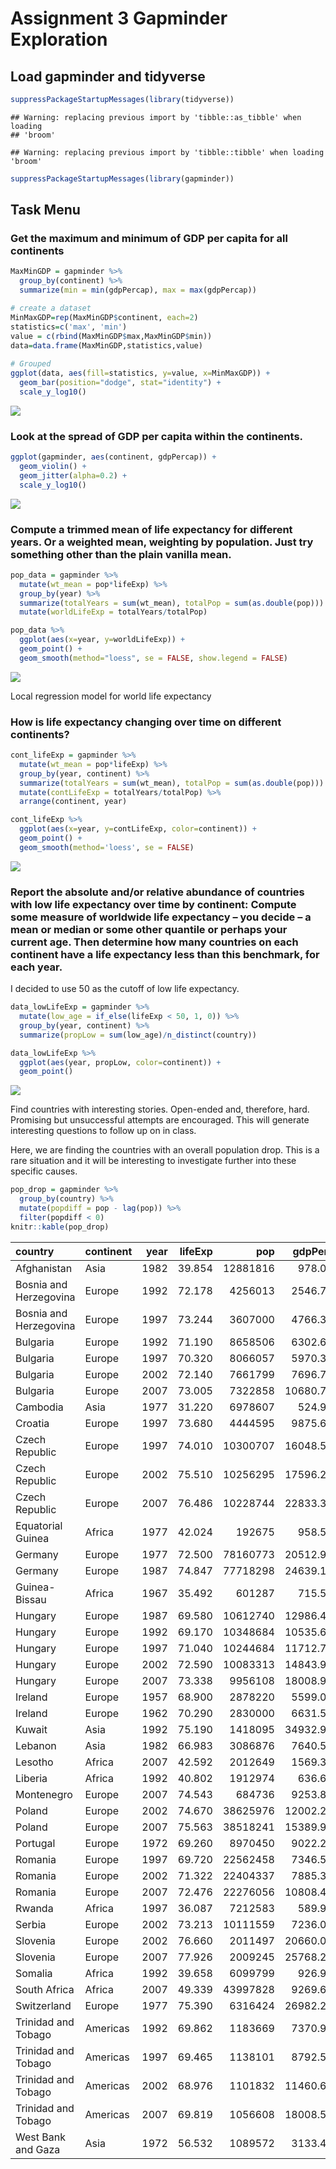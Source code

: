 Assignment 3 Gapminder Exploration
================

Load gapminder and tidyverse
----------------------------

``` r
suppressPackageStartupMessages(library(tidyverse))
```

    ## Warning: replacing previous import by 'tibble::as_tibble' when loading
    ## 'broom'

    ## Warning: replacing previous import by 'tibble::tibble' when loading 'broom'

``` r
suppressPackageStartupMessages(library(gapminder))
```

Task Menu
---------

### Get the maximum and minimum of GDP per capita for all continents

``` r
MaxMinGDP = gapminder %>% 
  group_by(continent) %>% 
  summarize(min = min(gdpPercap), max = max(gdpPercap)) 
```

``` r
# create a dataset
MinMaxGDP=rep(MaxMinGDP$continent, each=2)
statistics=c('max', 'min')
value = c(rbind(MaxMinGDP$max,MaxMinGDP$min))
data=data.frame(MaxMinGDP,statistics,value)
 
# Grouped
ggplot(data, aes(fill=statistics, y=value, x=MinMaxGDP)) + 
  geom_bar(position="dodge", stat="identity") + 
  scale_y_log10()
```

![](gapminder_files/figure-markdown_github/unnamed-chunk-3-1.png)

### Look at the spread of GDP per capita within the continents.

``` r
ggplot(gapminder, aes(continent, gdpPercap)) + 
  geom_violin() + 
  geom_jitter(alpha=0.2) + 
  scale_y_log10()
```

![](gapminder_files/figure-markdown_github/unnamed-chunk-4-1.png)

### Compute a trimmed mean of life expectancy for different years. Or a weighted mean, weighting by population. Just try something other than the plain vanilla mean.

``` r
pop_data = gapminder %>% 
  mutate(wt_mean = pop*lifeExp) %>% 
  group_by(year) %>% 
  summarize(totalYears = sum(wt_mean), totalPop = sum(as.double(pop))) %>% 
  mutate(worldLifeExp = totalYears/totalPop) 
```

``` r
pop_data %>% 
  ggplot(aes(x=year, y=worldLifeExp)) + 
  geom_point() + 
  geom_smooth(method="loess", se = FALSE, show.legend = FALSE)
```

![](gapminder_files/figure-markdown_github/unnamed-chunk-6-1.png)

Local regression model for world life expectancy

### How is life expectancy changing over time on different continents?

``` r
cont_lifeExp = gapminder %>% 
  mutate(wt_mean = pop*lifeExp) %>% 
  group_by(year, continent) %>% 
  summarize(totalYears = sum(wt_mean), totalPop = sum(as.double(pop))) %>% 
  mutate(contLifeExp = totalYears/totalPop) %>% 
  arrange(continent, year)
```

``` r
cont_lifeExp %>% 
  ggplot(aes(x=year, y=contLifeExp, color=continent)) + 
  geom_point() + 
  geom_smooth(method='loess', se = FALSE)
```

![](gapminder_files/figure-markdown_github/unnamed-chunk-8-1.png)

### Report the absolute and/or relative abundance of countries with low life expectancy over time by continent: Compute some measure of worldwide life expectancy – you decide – a mean or median or some other quantile or perhaps your current age. Then determine how many countries on each continent have a life expectancy less than this benchmark, for each year.

I decided to use 50 as the cutoff of low life expectancy.

``` r
data_lowLifeExp = gapminder %>% 
  mutate(low_age = if_else(lifeExp < 50, 1, 0)) %>% 
  group_by(year, continent) %>% 
  summarize(propLow = sum(low_age)/n_distinct(country))
```

``` r
data_lowLifeExp %>% 
  ggplot(aes(year, propLow, color=continent)) + 
  geom_point()
```

![](gapminder_files/figure-markdown_github/unnamed-chunk-10-1.png)

Find countries with interesting stories. Open-ended and, therefore, hard. Promising but unsuccessful attempts are encouraged. This will generate interesting questions to follow up on in class.

Here, we are finding the countries with an overall population drop. This is a rare situation and it will be interesting to investigate further into these specific causes.

``` r
pop_drop = gapminder %>% 
  group_by(country) %>% 
  mutate(popdiff = pop - lag(pop)) %>% 
  filter(popdiff < 0)
knitr::kable(pop_drop)
```

| country                | continent |  year|  lifeExp|       pop|   gdpPercap|   popdiff|
|:-----------------------|:----------|-----:|--------:|---------:|-----------:|---------:|
| Afghanistan            | Asia      |  1982|   39.854|  12881816|    978.0114|  -1998556|
| Bosnia and Herzegovina | Europe    |  1992|   72.178|   4256013|   2546.7814|    -82964|
| Bosnia and Herzegovina | Europe    |  1997|   73.244|   3607000|   4766.3559|   -649013|
| Bulgaria               | Europe    |  1992|   71.190|   8658506|   6302.6234|   -313452|
| Bulgaria               | Europe    |  1997|   70.320|   8066057|   5970.3888|   -592449|
| Bulgaria               | Europe    |  2002|   72.140|   7661799|   7696.7777|   -404258|
| Bulgaria               | Europe    |  2007|   73.005|   7322858|  10680.7928|   -338941|
| Cambodia               | Asia      |  1977|   31.220|   6978607|    524.9722|   -471999|
| Croatia                | Europe    |  1997|   73.680|   4444595|   9875.6045|    -49418|
| Czech Republic         | Europe    |  1997|   74.010|  10300707|  16048.5142|    -14995|
| Czech Republic         | Europe    |  2002|   75.510|  10256295|  17596.2102|    -44412|
| Czech Republic         | Europe    |  2007|   76.486|  10228744|  22833.3085|    -27551|
| Equatorial Guinea      | Africa    |  1977|   42.024|    192675|    958.5668|    -84928|
| Germany                | Europe    |  1977|   72.500|  78160773|  20512.9212|   -556315|
| Germany                | Europe    |  1987|   74.847|  77718298|  24639.1857|   -616968|
| Guinea-Bissau          | Africa    |  1967|   35.492|    601287|    715.5806|    -26533|
| Hungary                | Europe    |  1987|   69.580|  10612740|  12986.4800|    -92795|
| Hungary                | Europe    |  1992|   69.170|  10348684|  10535.6285|   -264056|
| Hungary                | Europe    |  1997|   71.040|  10244684|  11712.7768|   -104000|
| Hungary                | Europe    |  2002|   72.590|  10083313|  14843.9356|   -161371|
| Hungary                | Europe    |  2007|   73.338|   9956108|  18008.9444|   -127205|
| Ireland                | Europe    |  1957|   68.900|   2878220|   5599.0779|    -73936|
| Ireland                | Europe    |  1962|   70.290|   2830000|   6631.5973|    -48220|
| Kuwait                 | Asia      |  1992|   75.190|   1418095|  34932.9196|   -473392|
| Lebanon                | Asia      |  1982|   66.983|   3086876|   7640.5195|    -28911|
| Lesotho                | Africa    |  2007|   42.592|   2012649|   1569.3314|    -34123|
| Liberia                | Africa    |  1992|   40.802|   1912974|    636.6229|   -356440|
| Montenegro             | Europe    |  2007|   74.543|    684736|   9253.8961|    -35494|
| Poland                 | Europe    |  2002|   74.670|  38625976|  12002.2391|    -28981|
| Poland                 | Europe    |  2007|   75.563|  38518241|  15389.9247|   -107735|
| Portugal               | Europe    |  1972|   69.260|   8970450|   9022.2474|   -132550|
| Romania                | Europe    |  1997|   69.720|  22562458|   7346.5476|   -234569|
| Romania                | Europe    |  2002|   71.322|  22404337|   7885.3601|   -158121|
| Romania                | Europe    |  2007|   72.476|  22276056|  10808.4756|   -128281|
| Rwanda                 | Africa    |  1997|   36.087|   7212583|    589.9445|    -77620|
| Serbia                 | Europe    |  2002|   73.213|  10111559|   7236.0753|   -225035|
| Slovenia               | Europe    |  2002|   76.660|   2011497|  20660.0194|      -115|
| Slovenia               | Europe    |  2007|   77.926|   2009245|  25768.2576|     -2252|
| Somalia                | Africa    |  1992|   39.658|   6099799|    926.9603|   -822059|
| South Africa           | Africa    |  2007|   49.339|  43997828|   9269.6578|   -435794|
| Switzerland            | Europe    |  1977|   75.390|   6316424|  26982.2905|    -84976|
| Trinidad and Tobago    | Americas  |  1992|   69.862|   1183669|   7370.9909|     -7667|
| Trinidad and Tobago    | Americas  |  1997|   69.465|   1138101|   8792.5731|    -45568|
| Trinidad and Tobago    | Americas  |  2002|   68.976|   1101832|  11460.6002|    -36269|
| Trinidad and Tobago    | Americas  |  2007|   69.819|   1056608|  18008.5092|    -45224|
| West Bank and Gaza     | Asia      |  1972|   56.532|   1089572|   3133.4093|    -53064|
